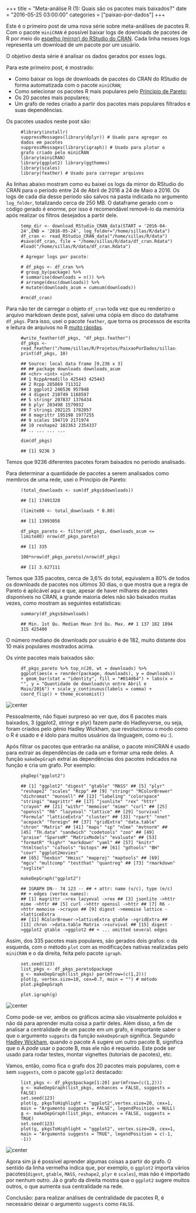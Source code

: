 +++
title = "Meta-análise R (1): Quais são os pacotes mais baixados?"
date = "2016-05-25 03:00:00"
categories = ["paixao-por-dados"]
+++

<article class="blog-post"> <p>Este &#xE9; o primeiro post de uma nova s&#xE9;rie sobre meta-an&#xE1;lises de pacotes R. Com o pacote <code class="highlighter-rouge">miniCRAN</code> &#xE9; poss&#xED;vel baixar logs de downloads de pacotes de R por meio do <a href="https://cran.rstudio.com/">espelho (mirror) do RStudio do CRAN</a>. Cada linha nesses logs representa um download de um pacote por um usu&#xE1;rio.</p> <p>O objetivo desta s&#xE9;rie &#xE9; analisar os dados gerados por esses logs.</p> <p>Para este primeiro post, &#xE9; mostrado:</p>
<ul> <li>Como baixar os logs de downloads de pacotes do CRAN do RStudio de forma automatizada com o pacote <code class="highlighter-rouge">miniCRAN</code>;</li> <li>Como selecionar os pacotes R mais populares pelo <a href="https://pt.wikipedia.org/wiki/Princ%C3%ADpio_de_Pareto">Princ&#xED;pio de Pareto</a>;</li> <li>Os 20 pacotes mais populares;</li> <li>Um grafo de redes criado a partir dos pacotes mais populares filtrados e suas depend&#xEA;ncias.</li>
</ul> <p>Os pacotes usados neste post s&#xE3;o:</p> <figure class="highlight"><pre><code class="language-r"><span class="c1">#library(installr)
</span><span class="n">suppressMessages</span><span class="p">(</span><span class="n">library</span><span class="p">(</span><span class="n">dplyr</span><span class="p">))</span><span class="w"> </span><span class="c1"># Usado para agregar os dados em pacotes
</span><span class="n">suppressMessages</span><span class="p">(</span><span class="n">library</span><span class="p">(</span><span class="n">igraph</span><span class="p">))</span><span class="w"> </span><span class="c1"># Usado para plotar o grafo criado pelo miniCRAN
</span><span class="n">library</span><span class="p">(</span><span class="n">miniCRAN</span><span class="p">)</span><span class="w">
</span><span class="n">library</span><span class="p">(</span><span class="n">ggplot2</span><span class="p">)</span><span class="w"> </span><span class="n">library</span><span class="p">(</span><span class="n">ggthemes</span><span class="p">)</span><span class="w">
</span><span class="n">library</span><span class="p">(</span><span class="n">scales</span><span class="p">)</span><span class="w">
</span><span class="n">library</span><span class="p">(</span><span class="n">feather</span><span class="p">)</span><span class="w"> </span><span class="err">#</span><span class="w"> </span><span class="n">Usado</span><span class="w"> </span><span class="n">para</span><span class="w"> </span><span class="n">carregar</span><span class="w"> </span><span class="n">arquivos</span></code></pre></figure> <p>As linhas abaixo mostram como eu baixei os logs da mirror do RStudio do CRAN para o per&#xED;odo entre 24 de Abril de 2016 a 24 de Maio a 2016. Os logs de cada dia desse per&#xED;odo s&#xE3;o salvos na pasta indicada no argumento <code class="highlighter-rouge">log_folder</code>, totalizando cerca de 250 MB. O dataframe gerado com o c&#xF3;digo gerado &#xE9; enorme, por isso &#xE9; recomend&#xE1;vel remov&#xEA;-lo da mem&#xF3;ria ap&#xF3;s realizar os filtros desejados a partir dele.</p> <figure class="highlight"><pre><code class="language-r"><span class="n">temp_dir</span><span class="w"> </span><span class="o">&lt;-</span><span class="w"> </span><span class="n">download_RStudio_CRAN_data</span><span class="p">(</span><span class="n">START</span><span class="w"> </span><span class="o">=</span><span class="w"> </span><span class="s1">&apos;2016-04-24&apos;</span><span class="p">,</span><span class="n">END</span><span class="w"> </span><span class="o">=</span><span class="w"> </span><span class="s1">&apos;2016-05-24&apos;</span><span class="p">,</span><span class="w"> </span><span class="n">log_folder</span><span class="o">=</span><span class="s2">&quot;/home/sillas/R/data&quot;</span><span class="p">)</span><span class="w">
</span><span class="n">df_cran</span><span class="w"> </span><span class="o">&lt;-</span><span class="w"> </span><span class="n">read_RStudio_CRAN_data</span><span class="p">(</span><span class="s2">&quot;/home/sillas/R/data&quot;</span><span class="p">)</span><span class="w">
</span><span class="c1">#save(df_cran, file = &quot;/home/sillas/R/data/df_cran.Rdata&quot;)
#load(&quot;/home/sillas/R/data/df_cran.Rdata&quot;)
</span><span class="w">
</span><span class="c1"># Agregar logs por pacote:
</span><span class="w">
</span><span class="c1"># df_pkgs &lt;- df_cran %&gt;%
# group_by(package) %&gt;%
# summarise(downloads = n()) %&gt;%
# arrange(desc(downloads)) %&gt;%
# mutate(downloads_acum = cumsum(downloads))
</span><span class="w">
</span><span class="err">#</span><span class="n">rm</span><span class="p">(</span><span class="n">df_cran</span><span class="p">)</span></code></pre></figure> <p>Para n&#xE3;o ter de carregar o objeto <code class="highlighter-rouge">df_cran</code> toda vez que eu renderizo o arquivo markdown deste post, salvei uma c&#xF3;pia em disco do dataframe <code class="highlighter-rouge">df_pkgs</code>. Para isso, usei o pacote <code class="highlighter-rouge">feather</code>, que torna os processos de escrita e leitura de arquivos no R <a href="https://blog.rstudio.org/2016/03/29/feather/">muito r&#xE1;pidas</a>.</p> <figure class="highlight"><pre><code class="language-r"><span class="c1">#write_feather(df_pkgs, &quot;df_pkgs.feather&quot;)
</span><span class="n">df_pkgs</span><span class="w"> </span><span class="o">&lt;-</span><span class="w"> </span><span class="n">read_feather</span><span class="p">(</span><span class="s2">&quot;/home/sillas/R/Projetos/PaixaoPorDados/sillasgonzaga.github.io/data/df_pkgs.feather&quot;</span><span class="p">)</span><span class="w">
</span><span class="n">print</span><span class="p">(</span><span class="n">df_pkgs</span><span class="p">,</span><span class="w"> </span><span class="m">10</span><span class="p">)</span></code></pre></figure> <figure class="highlight"><pre><code class="language-text">## Source: local data frame [9,236 x 3]
## ## package downloads downloads_acum
## &lt;chr&gt; &lt;int&gt; &lt;int&gt;
## 1 RcppArmadillo 425443 425443
## 2 Rcpp 285869 711312
## 3 ggplot2 246536 957848
## 4 digest 210749 1168597
## 5 stringr 207837 1376434
## 6 plyr 203498 1579932
## 7 stringi 202125 1782057
## 8 magrittr 195198 1977255
## 9 scales 194719 2171974
## 10 reshape2 182363 2354337
## .. ... ... ...</code></pre></figure> <figure class="highlight"><pre><code class="language-r"><span class="nf">dim</span><span class="p">(</span><span class="n">df_pkgs</span><span class="p">)</span></code></pre></figure> <figure class="highlight"><pre><code class="language-text">## [1] 9236 3</code></pre></figure> <p>Temos que 9236 diferentes pacotes foram baixados no per&#xED;odo analisado.</p> <p>Para determinar a quantidade de pacotes a serem analisados como membros de uma rede, usei o Princ&#xED;pio de Pareto:</p> <figure class="highlight"><pre><code class="language-r"><span class="p">(</span><span class="n">total_downloads</span><span class="w"> </span><span class="o">&lt;-</span><span class="w"> </span><span class="nf">sum</span><span class="p">(</span><span class="n">df_pkgs</span><span class="o">$</span><span class="n">downloads</span><span class="p">))</span></code></pre></figure> <figure class="highlight"><pre><code class="language-text">## [1] 17491320</code></pre></figure> <figure class="highlight"><pre><code class="language-r"><span class="p">(</span><span class="n">limite80</span><span class="w"> </span><span class="o">&lt;-</span><span class="w"> </span><span class="n">total_downloads</span><span class="w"> </span><span class="o">*</span><span class="w"> </span><span class="m">0.80</span><span class="p">)</span></code></pre></figure> <figure class="highlight"><pre><code class="language-text">## [1] 13993056</code></pre></figure> <figure class="highlight"><pre><code class="language-r"><span class="n">df_pkgs_pareto</span><span class="w"> </span><span class="o">&lt;-</span><span class="w"> </span><span class="n">filter</span><span class="p">(</span><span class="n">df_pkgs</span><span class="p">,</span><span class="w"> </span><span class="n">downloads_acum</span><span class="w"> </span><span class="o">&lt;=</span><span class="w"> </span><span class="n">limite80</span><span class="p">)</span><span class="w"> </span><span class="n">nrow</span><span class="p">(</span><span class="n">df_pkgs_pareto</span><span class="p">)</span></code></pre></figure> <figure class="highlight"><pre><code class="language-text">## [1] 335</code></pre></figure> <figure class="highlight"><pre><code class="language-r"><span class="m">100</span><span class="o">*</span><span class="n">nrow</span><span class="p">(</span><span class="n">df_pkgs_pareto</span><span class="p">)</span><span class="o">/</span><span class="n">nrow</span><span class="p">(</span><span class="n">df_pkgs</span><span class="p">)</span></code></pre></figure> <figure class="highlight"><pre><code class="language-text">## [1] 3.627111</code></pre></figure> <p>Temos que 335 pacotes, cerca de 3,6% do total, equivalem a 80% de todos os downloads de pacotes nos &#xFA;ltimos 30 dias, o que mostra que a regra de Pareto &#xE9; aplic&#xE1;vel aqui e que, apesar de haver milhares de pacotes dispon&#xED;veis no CRAN, a grande maioria deles n&#xE3;o s&#xE3;o baixados muitas vezes, como mostram as seguintes estat&#xED;sticas:</p> <figure class="highlight"><pre><code class="language-r"><span class="n">summary</span><span class="p">(</span><span class="n">df_pkgs</span><span class="o">$</span><span class="n">downloads</span><span class="p">)</span></code></pre></figure> <figure class="highlight"><pre><code class="language-text">## Min. 1st Qu. Median Mean 3rd Qu. Max. ## 1 137 182 1894 315 425400</code></pre></figure> <p>O n&#xFA;mero mediano de downloads por usu&#xE1;rio &#xE9; de 182, muito distante dos 10 mais populares mostrados acima.</p> <p>Os vinte pacotes mais baixados s&#xE3;o:</p> <figure class="highlight"><pre><code class="language-r"><span class="n">df_pkgs_pareto</span><span class="w"> </span><span class="o">%&gt;%</span><span class="w"> </span><span class="n">top_n</span><span class="p">(</span><span class="m">20</span><span class="p">,</span><span class="w"> </span><span class="n">wt</span><span class="w"> </span><span class="o">=</span><span class="w"> </span><span class="n">downloads</span><span class="p">)</span><span class="w"> </span><span class="o">%&gt;%</span><span class="w"> </span><span class="n">ggplot</span><span class="p">(</span><span class="n">aes</span><span class="p">(</span><span class="n">x</span><span class="w"> </span><span class="o">=</span><span class="w"> </span><span class="n">reorder</span><span class="p">(</span><span class="n">package</span><span class="p">,</span><span class="w"> </span><span class="n">downloads</span><span class="p">),</span><span class="w"> </span><span class="n">y</span><span class="w"> </span><span class="o">=</span><span class="w"> </span><span class="n">downloads</span><span class="p">))</span><span class="w"> </span><span class="o">+</span><span class="w"> </span><span class="n">geom_bar</span><span class="p">(</span><span class="n">stat</span><span class="w"> </span><span class="o">=</span><span class="w"> </span><span class="s2">&quot;identity&quot;</span><span class="p">,</span><span class="w"> </span><span class="n">fill</span><span class="w"> </span><span class="o">=</span><span class="w"> </span><span class="s2">&quot;#014d64&quot;</span><span class="p">)</span><span class="w"> </span><span class="o">+</span><span class="w"> </span><span class="n">labs</span><span class="p">(</span><span class="n">x</span><span class="w"> </span><span class="o">=</span><span class="w"> </span><span class="s2">&quot;&quot;</span><span class="p">,</span><span class="w"> </span><span class="n">y</span><span class="w"> </span><span class="o">=</span><span class="w"> </span><span class="s2">&quot;Quantidade de downloads\n entre Abril e Maio/2016&quot;</span><span class="p">)</span><span class="w"> </span><span class="o">+</span><span class="w"> </span><span class="n">scale_y_continuous</span><span class="p">(</span><span class="n">labels</span><span class="w"> </span><span class="o">=</span><span class="w"> </span><span class="n">comma</span><span class="p">)</span><span class="w"> </span><span class="o">+</span><span class="w"> </span><span class="n">coord_flip</span><span class="p">()</span><span class="w"> </span><span class="o">+</span><span class="w"> </span><span class="n">theme_economist</span><span class="p">()</span><span class="w"> </span></code></pre></figure> <p><img src="http://sillasgonzaga.github.io/figs/metaanalise_1/unnamed-chunk-6-1.png" alt="center"></p> <p>Pessoalmente, n&#xE3;o fiquei surpreso ao ver que, dos 6 pacotes mais baixados, 3 (ggplot2, stringr e plyr) fazem parte do Hadleyverse, ou seja, foram criados pelo g&#xEA;nio Hadley Wickham, que revolucionou o modo como o R &#xE9; usado e &#xE9; &#xED;dolo para muitos usu&#xE1;rios da linguagem, como eu :).</p> <p>Ap&#xF3;s filtrar os pacotes que entrar&#xE3;o na an&#xE1;lise, o pacote miniCRAN &#xE9; usado para extrair as depend&#xEA;ncias de cada um e formar uma rede deles. A fun&#xE7;&#xE3;o <code class="highlighter-rouge">makeDepGraph</code> extrai as depend&#xEA;ncias dos pacotes indicados na fun&#xE7;&#xE3;o e cria um grafo. Por exemplo:</p> <figure class="highlight"><pre><code class="language-r"><span class="n">pkgDep</span><span class="p">(</span><span class="s2">&quot;ggplot2&quot;</span><span class="p">)</span></code></pre></figure> <figure class="highlight"><pre><code class="language-text">## [1] &quot;ggplot2&quot; &quot;digest&quot; &quot;gtable&quot; &quot;MASS&quot; ## [5] &quot;plyr&quot; &quot;reshape2&quot; &quot;scales&quot; &quot;Rcpp&quot; ## [9] &quot;stringr&quot; &quot;RColorBrewer&quot; &quot;dichromat&quot; &quot;munsell&quot; ## [13] &quot;labeling&quot; &quot;colorspace&quot; &quot;stringi&quot; &quot;magrittr&quot; ## [17] &quot;jsonlite&quot; &quot;rex&quot; &quot;httr&quot; &quot;crayon&quot; ## [21] &quot;withr&quot; &quot;memoise&quot; &quot;mime&quot; &quot;curl&quot; ## [25] &quot;openssl&quot; &quot;R6&quot; &quot;lazyeval&quot; &quot;lattice&quot; ## [29] &quot;survival&quot; &quot;Formula&quot; &quot;latticeExtra&quot; &quot;cluster&quot; ## [33] &quot;rpart&quot; &quot;nnet&quot; &quot;acepack&quot; &quot;foreign&quot; ## [37] &quot;gridExtra&quot; &quot;data.table&quot; &quot;chron&quot; &quot;Matrix&quot; ## [41] &quot;maps&quot; &quot;sp&quot; &quot;nlme&quot; &quot;mvtnorm&quot; ## [45] &quot;TH.data&quot; &quot;sandwich&quot; &quot;codetools&quot; &quot;zoo&quot; ## [49] &quot;praise&quot; &quot;SparseM&quot; &quot;MatrixModels&quot; &quot;evaluate&quot; ## [53] &quot;formatR&quot; &quot;highr&quot; &quot;markdown&quot; &quot;yaml&quot; ## [57] &quot;knitr&quot; &quot;htmltools&quot; &quot;caTools&quot; &quot;bitops&quot; ## [61] &quot;gdtools&quot; &quot;BH&quot; &quot;covr&quot; &quot;ggplot2movies&quot;
## [65] &quot;hexbin&quot; &quot;Hmisc&quot; &quot;mapproj&quot; &quot;maptools&quot; ## [69] &quot;mgcv&quot; &quot;multcomp&quot; &quot;testthat&quot; &quot;quantreg&quot; ## [73] &quot;rmarkdown&quot; &quot;svglite&quot;</code></pre></figure> <figure class="highlight"><pre><code class="language-r"><span class="n">makeDepGraph</span><span class="p">(</span><span class="s2">&quot;ggplot2&quot;</span><span class="p">)</span></code></pre></figure> <figure class="highlight"><pre><code class="language-text">## IGRAPH DN-- 74 123 -- ## + attr: name (v/c), type (e/c)
## + edges (vertex names):
## [1] magrittr -&gt;rex lazyeval -&gt;rex ## [3] jsonlite -&gt;httr mime -&gt;httr ## [5] curl -&gt;httr openssl -&gt;httr ## [7] R6 -&gt;httr memoise -&gt;crayon ## [9] digest -&gt;memoise lattice -&gt;latticeExtra
## [11] RColorBrewer-&gt;latticeExtra gtable -&gt;gridExtra ## [13] chron -&gt;data.table Matrix -&gt;survival ## [15] digest -&gt;ggplot2 gtable -&gt;ggplot2 ## + ... omitted several edges</code></pre></figure> <p>Assim, dos 335 pacotes mais populares, s&#xE3;o gerados dois grafos: o da esquerda, com o m&#xE9;todo <code class="highlighter-rouge">plot</code> com as modifica&#xE7;&#xF5;es nativas realizadas pelo <code class="highlighter-rouge">miniCRAN</code> e o da direita, feita pelo pacote <code class="highlighter-rouge">igraph</code>.</p> <figure class="highlight"><pre><code class="language-r"><span class="n">set.seed</span><span class="p">(</span><span class="m">123</span><span class="p">)</span><span class="w">
</span><span class="n">list_pkgs</span><span class="w"> </span><span class="o">&lt;-</span><span class="w"> </span><span class="n">df_pkgs_pareto</span><span class="o">$</span><span class="n">package</span><span class="w">
</span><span class="n">g</span><span class="w"> </span><span class="o">&lt;-</span><span class="w"> </span><span class="n">makeDepGraph</span><span class="p">(</span><span class="n">list_pkgs</span><span class="p">)</span><span class="w"> </span><span class="n">par</span><span class="p">(</span><span class="n">mfrow</span><span class="o">=</span><span class="p">(</span><span class="nf">c</span><span class="p">(</span><span class="m">1</span><span class="p">,</span><span class="m">2</span><span class="p">)))</span><span class="w">
</span><span class="n">plot</span><span class="p">(</span><span class="n">g</span><span class="p">,</span><span class="w"> </span><span class="n">vertex.size</span><span class="o">=</span><span class="m">10</span><span class="p">,</span><span class="w"> </span><span class="n">cex</span><span class="o">=</span><span class="m">0.7</span><span class="p">,</span><span class="w"> </span><span class="n">main</span><span class="w"> </span><span class="o">=</span><span class="w"> </span><span class="s2">&quot;&quot;</span><span class="p">)</span><span class="w"> </span><span class="c1"># m&#xE9;todo plot.pkgDepGraph
</span><span class="w">
</span><span class="n">plot.igraph</span><span class="p">(</span><span class="n">g</span><span class="p">)</span></code></pre></figure> <p><img src="http://sillasgonzaga.github.io/figs/metaanalise_1/unnamed-chunk-8-1.png" alt="center"></p> <p>Como pode-se ver, ambos os gr&#xE1;ficos acima s&#xE3;o visualmente polu&#xED;dos e n&#xE3;o d&#xE1; para aprender muita coisa a partir deles. Al&#xE9;m disso, a fim de analisar a centralidade de um pacote em um grafo, &#xE9; importante saber o que o argumento <code class="highlighter-rouge">suggests</code> da fun&#xE7;&#xE3;o <code class="highlighter-rouge">makeDepGraph</code> significa. Segundo <a href="http://r-pkgs.had.co.nz/description.html">Hadley Wickham</a>, quando o pacote A sugere um outro pacote B, significa que o A <em>pode</em> usar o pacote B, mas ele n&#xE3;o &#xE9; requerido. Este pode ser usado para rodar testes, montar vignettes (tutoriais de pacotes), etc.</p> <p>Vamos, ent&#xE3;o, como fica o grafo dos 20 pacotes mais populares, com e sem <code class="highlighter-rouge">suggests</code>, com o pacote <code class="highlighter-rouge">ggplot2</code> destacado:</p> <figure class="highlight"><pre><code class="language-r"><span class="n">list_pkgs</span><span class="w"> </span><span class="o">&lt;-</span><span class="w"> </span><span class="n">df_pkgs</span><span class="o">$</span><span class="n">package</span><span class="p">[</span><span class="m">1</span><span class="o">:</span><span class="m">20</span><span class="p">]</span><span class="w"> </span><span class="n">par</span><span class="p">(</span><span class="n">mfrow</span><span class="o">=</span><span class="p">(</span><span class="nf">c</span><span class="p">(</span><span class="m">1</span><span class="p">,</span><span class="m">2</span><span class="p">)))</span><span class="w">
</span><span class="n">g</span><span class="w"> </span><span class="o">&lt;-</span><span class="w"> </span><span class="n">makeDepGraph</span><span class="p">(</span><span class="n">list_pkgs</span><span class="p">,</span><span class="w"> </span><span class="n">enhances</span><span class="w"> </span><span class="o">=</span><span class="w"> </span><span class="kc">FALSE</span><span class="p">,</span><span class="w"> </span><span class="n">suggests</span><span class="w"> </span><span class="o">=</span><span class="w"> </span><span class="kc">FALSE</span><span class="p">)</span><span class="w">
</span><span class="n">set.seed</span><span class="p">(</span><span class="m">123</span><span class="p">)</span><span class="w">
</span><span class="n">plot</span><span class="p">(</span><span class="n">g</span><span class="p">,</span><span class="w"> </span><span class="n">pkgsToHighlight</span><span class="w"> </span><span class="o">=</span><span class="w"> </span><span class="s2">&quot;ggplot2&quot;</span><span class="p">,</span><span class="n">vertex.size</span><span class="o">=</span><span class="m">20</span><span class="p">,</span><span class="w"> </span><span class="n">cex</span><span class="o">=</span><span class="m">1</span><span class="p">,</span><span class="w"> </span><span class="n">main</span><span class="w"> </span><span class="o">=</span><span class="w"> </span><span class="s2">&quot;Argumento suggests = FALSE&quot;</span><span class="p">,</span><span class="w"> </span><span class="n">legendPosition</span><span class="w"> </span><span class="o">=</span><span class="w"> </span><span class="kc">NULL</span><span class="p">)</span><span class="w"> </span><span class="n">g</span><span class="w"> </span><span class="o">&lt;-</span><span class="w"> </span><span class="n">makeDepGraph</span><span class="p">(</span><span class="n">list_pkgs</span><span class="p">,</span><span class="w"> </span><span class="n">enhances</span><span class="w"> </span><span class="o">=</span><span class="w"> </span><span class="kc">FALSE</span><span class="p">,</span><span class="w"> </span><span class="n">suggests</span><span class="w"> </span><span class="o">=</span><span class="w"> </span><span class="kc">TRUE</span><span class="p">)</span><span class="w">
</span><span class="n">set.seed</span><span class="p">(</span><span class="m">123</span><span class="p">)</span><span class="w">
</span><span class="n">plot</span><span class="p">(</span><span class="n">g</span><span class="p">,</span><span class="w"> </span><span class="n">pkgsToHighlight</span><span class="w"> </span><span class="o">=</span><span class="w"> </span><span class="s2">&quot;ggplot2&quot;</span><span class="p">,</span><span class="w"> </span><span class="n">vertex.size</span><span class="o">=</span><span class="m">20</span><span class="p">,</span><span class="w"> </span><span class="n">cex</span><span class="o">=</span><span class="m">1</span><span class="p">,</span><span class="w"> </span><span class="n">main</span><span class="w"> </span><span class="o">=</span><span class="w"> </span><span class="s2">&quot;Argumento suggests = TRUE&quot;</span><span class="p">,</span><span class="w"> </span><span class="n">legendPosition</span><span class="w"> </span><span class="o">=</span><span class="w"> </span><span class="nf">c</span><span class="p">(</span><span class="m">-1</span><span class="p">,</span><span class="w"> </span><span class="m">-1</span><span class="p">))</span></code></pre></figure> <p><img src="http://sillasgonzaga.github.io/figs/metaanalise_1/unnamed-chunk-9-1.png" alt="center"></p> <p>Agora sim j&#xE1; &#xE9; poss&#xED;vel aprender algumas coisas a partir do grafo. O sentido da linha vermelha indica que, por exemplo, o <code class="highlighter-rouge">ggplot2</code> importa v&#xE1;rios pacotes(<code class="highlighter-rouge">digest</code>, <code class="highlighter-rouge">gtable</code>, <code class="highlighter-rouge">MASS</code>, <code class="highlighter-rouge">reshape2</code>, <code class="highlighter-rouge">plyr</code> e <code class="highlighter-rouge">scales</code>), mas n&#xE3;o &#xE9; importado por nenhum outro. J&#xE1; o grafo da direita mostra que o <code class="highlighter-rouge">ggplot2</code> sugere muitos outros, o que aumenta sua centralidade na rede.</p> <p>Conclus&#xE3;o: para realizar an&#xE1;lises de centralidade de pacotes R, &#xE9; necess&#xE1;rio deixar o argumento <code class="highlighter-rouge">suggests</code> como <code class="highlighter-rouge">FALSE</code>.</p> </article>
